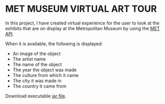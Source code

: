 # MET MUSEUM VIRTUAL ART TOUR


In this project, I have created virtual experience for the user to look at the 
exhibits that are on display at the Metropolitan Museum by using the [MET API](https://metmuseum.github.io/ "Met API").

When it is available, the following is displayed:

* An image of the object
* The artist name
* The name of the object
* The year the object was made
* The culture from which it came
* The city it was made in
* The country it came from

Download executable [jar file](https://github.com/jkomendant/MetMuseum/blob/master/build/libs/met-museum-1.0-SNAPSHOT.jar).